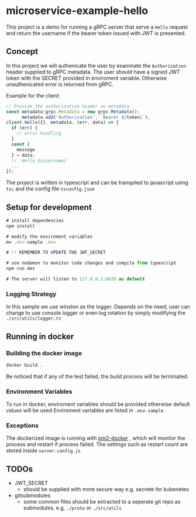 # microservice-example-hello

This project is a demo for running a gRPC server that serve a ```Hello``` request and return the username if the bearer token issued with JWT is presented.

## Concept

In this project we will authenicate the user by examinate the ```Authorization``` header supplied to gRPC metadata. The user should have a signed JWT token with the SECRET provided in enviroment variable. Otherwise unauthenicated error is returned from gRPC.

Example for the client:

```javascript
// Provide the authorization header as metadata
const metadata:grpc.Metadata = new grpc.Metadata();
      metadata.add('Authorization', `Bearer ${token}`);
client.Hello({}, metadata, (err, data) => {
  if (err) {
    // error handling
  }
  const {
    message
  } = data;
  // `Hello ${username}`
  ...
});

```

The project is written in typescript and can be transpiled to javascript using ```tsc``` and the config file ```tsconfig.json```

## Setup for development

```javascript
# install dependencies
npm install

# modify the envirnment variables
mv .env-sample .env

# !! REMEMBER TO UPDATE THE JWT_SECRET

# use nodemon to monitor code changes and compile from typescript
npm run dev

# The server will listen to 127.0.0.1:6020 as default
```

### Logging Strategy

In this sample we use winston as the logger.
Depends on the need, user can change to use console logger or even log rotation by simply modifying the ```./src/utils/logger.ts```

## Running in docker

### Building the docker image

```sh
docker build .
```

Be noticed that if any of the test failed, the build process will be terminated.

### Environment Variables

To run in docker, enviroment variables should be provided otherwise default values will be used
Enviroment variables are listed in ```.env-sample```

### Exceptions

The dockerized image is running with [pm2-docker](http://pm2.keymetrics.io/) , which will monitor the process and restart if process failed.
The settings such as restart count are stored inside ```server.config.js```


## TODOs

- JWT_SECRET
  - should be supplied with more secure way e.g. secrete for kubenetes
- gitsubmodules
  - some common files should be extracted to a seperate git repo as submodules. e.g. ```./proto``` or ```./src/utils```
